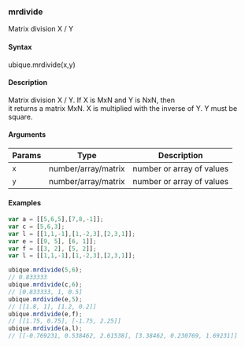 ### mrdivide

Matrix division X / Y


#### Syntax

ubique.mrdivide(x,y)


#### Description

Matrix division X / Y. If X is MxN and Y is NxN, then  
it returns a matrix MxN. X is multiplied with the inverse of Y. Y must be square.  



#### Arguments

|Params|Type|Description
|---------|----|-----------
|`x` | number/array/matrix | number or array of values
|`y` | number/array/matrix | number or array of values


#### Examples

```js
var a = [[5,6,5],[7,8,-1]];
var c = [5,6,3];
var l = [[1,1,-1],[1,-2,3],[2,3,1]];
var e = [[9, 5], [6, 1]];
var f = [[3, 2], [5, 2]];
var l = [[1,1,-1],[1,-2,3],[2,3,1]];

ubique.mrdivide(5,6);
// 0.833333
ubique.mrdivide(c,6);
// [0.833333, 1, 0.5]
ubique.mrdivide(e,5);
// [[1.8, 1], [1.2, 0.2]]
ubique.mrdivide(e,f);
// [[1.75, 0.75], [-1.75, 2.25]]
ubique.mrdivide(a,l);
// [[-0.769231, 0.538462, 2.61538], [3.38462, 0.230769, 1.69231]]
```

